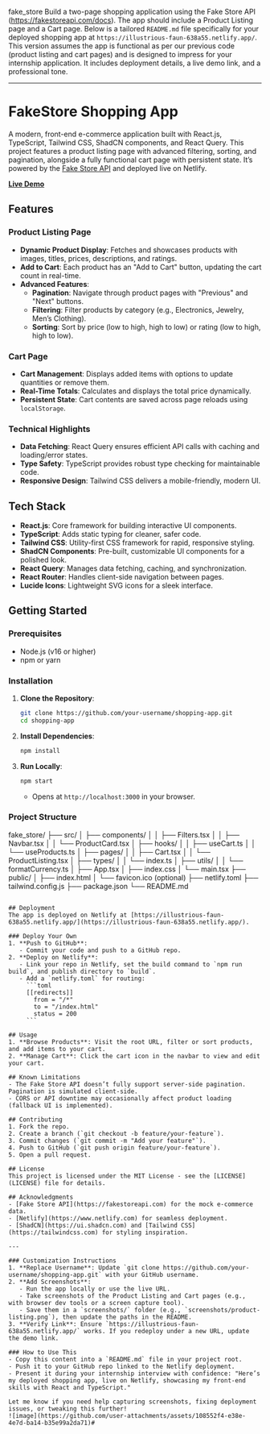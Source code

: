  fake_store
Build a two-page shopping application using the Fake Store API (https://fakestoreapi.com/docs). The app should include a Product Listing page and a Cart page.
Below is a tailored `README.md` file specifically for your deployed shopping app at `https://illustrious-faun-638a55.netlify.app/`. This version assumes the app is functional as per our previous code (product listing and cart pages) and is designed to impress for your internship application. It includes deployment details, a live demo link, and a professional tone.

---

# FakeStore Shopping App

A modern, front-end e-commerce application built with React.js, TypeScript, Tailwind CSS, ShadCN components, and React Query. This project features a product listing page with advanced filtering, sorting, and pagination, alongside a fully functional cart page with persistent state. It’s powered by the [Fake Store API](https://fakestoreapi.com/docs) and deployed live on Netlify.

**[Live Demo](https://illustrious-faun-638a55.netlify.app/)**

## Features

### Product Listing Page
- **Dynamic Product Display**: Fetches and showcases products with images, titles, prices, descriptions, and ratings.
- **Add to Cart**: Each product has an "Add to Cart" button, updating the cart count in real-time.
- **Advanced Features**:
  - **Pagination**: Navigate through product pages with "Previous" and "Next" buttons.
  - **Filtering**: Filter products by category (e.g., Electronics, Jewelry, Men’s Clothing).
  - **Sorting**: Sort by price (low to high, high to low) or rating (low to high, high to low).

### Cart Page
- **Cart Management**: Displays added items with options to update quantities or remove them.
- **Real-Time Totals**: Calculates and displays the total price dynamically.
- **Persistent State**: Cart contents are saved across page reloads using `localStorage`.

### Technical Highlights
- **Data Fetching**: React Query ensures efficient API calls with caching and loading/error states.
- **Type Safety**: TypeScript provides robust type checking for maintainable code.
- **Responsive Design**: Tailwind CSS delivers a mobile-friendly, modern UI.

## Tech Stack
- **React.js**: Core framework for building interactive UI components.
- **TypeScript**: Adds static typing for cleaner, safer code.
- **Tailwind CSS**: Utility-first CSS framework for rapid, responsive styling.
- **ShadCN Components**: Pre-built, customizable UI components for a polished look.
- **React Query**: Manages data fetching, caching, and synchronization.
- **React Router**: Handles client-side navigation between pages.
- **Lucide Icons**: Lightweight SVG icons for a sleek interface.



## Getting Started

### Prerequisites
- Node.js (v16 or higher)
- npm or yarn

### Installation
1. **Clone the Repository**:
   ```bash
   git clone https://github.com/your-username/shopping-app.git
   cd shopping-app
   ```

2. **Install Dependencies**:
   ```bash
   npm install
   ```

3. **Run Locally**:
   ```bash
   npm start
   ```
   - Opens at `http://localhost:3000` in your browser.

### Project Structure
fake_store/
├── src/
│   ├── components/
│   │   ├── Filters.tsx
│   │   ├── Navbar.tsx
│   │   └── ProductCard.tsx
│   ├── hooks/
│   │   ├── useCart.ts
│   │   └── useProducts.ts
│   ├── pages/
│   │   ├── Cart.tsx
│   │   └── ProductListing.tsx
│   ├── types/
│   │   └── index.ts
│   ├── utils/
│   │   └── formatCurrency.ts
│   ├── App.tsx
│   ├── index.css
│   └── main.tsx
├── public/
│   ├── index.html
│   └── favicon.ico  (optional)
├── netlify.toml
├── tailwind.config.js
├── package.json
└── README.md
```

## Deployment
The app is deployed on Netlify at [https://illustrious-faun-638a55.netlify.app/](https://illustrious-faun-638a55.netlify.app/).

### Deploy Your Own
1. **Push to GitHub**:
   - Commit your code and push to a GitHub repo.
2. **Deploy on Netlify**:
   - Link your repo in Netlify, set the build command to `npm run build`, and publish directory to `build`.
   - Add a `netlify.toml` for routing:
     ```toml
     [[redirects]]
       from = "/*"
       to = "/index.html"
       status = 200
     ```

## Usage
1. **Browse Products**: Visit the root URL, filter or sort products, and add items to your cart.
2. **Manage Cart**: Click the cart icon in the navbar to view and edit your cart.

## Known Limitations
- The Fake Store API doesn’t fully support server-side pagination. Pagination is simulated client-side.
- CORS or API downtime may occasionally affect product loading (fallback UI is implemented).

## Contributing
1. Fork the repo.
2. Create a branch (`git checkout -b feature/your-feature`).
3. Commit changes (`git commit -m "Add your feature"`).
4. Push to GitHub (`git push origin feature/your-feature`).
5. Open a pull request.

## License
This project is licensed under the MIT License - see the [LICENSE](LICENSE) file for details.

## Acknowledgments
- [Fake Store API](https://fakestoreapi.com) for the mock e-commerce data.
- [Netlify](https://www.netlify.com) for seamless deployment.
- [ShadCN](https://ui.shadcn.com) and [Tailwind CSS](https://tailwindcss.com) for styling inspiration.

---

### Customization Instructions
1. **Replace Username**: Update `git clone https://github.com/your-username/shopping-app.git` with your GitHub username.
2. **Add Screenshots**:
   - Run the app locally or use the live URL.
   - Take screenshots of the Product Listing and Cart pages (e.g., with browser dev tools or a screen capture tool).
   - Save them in a `screenshots/` folder (e.g., `screenshots/product-listing.png`), then update the paths in the README.
3. **Verify Link**: Ensure `https://illustrious-faun-638a55.netlify.app/` works. If you redeploy under a new URL, update the demo link.

### How to Use This
- Copy this content into a `README.md` file in your project root.
- Push it to your GitHub repo linked to the Netlify deployment.
- Present it during your internship interview with confidence: "Here’s my deployed shopping app, live on Netlify, showcasing my front-end skills with React and TypeScript."

Let me know if you need help capturing screenshots, fixing deployment issues, or tweaking this further!
![image](https://github.com/user-attachments/assets/108552f4-e38e-4e7d-ba14-b35e99a2da71)#

